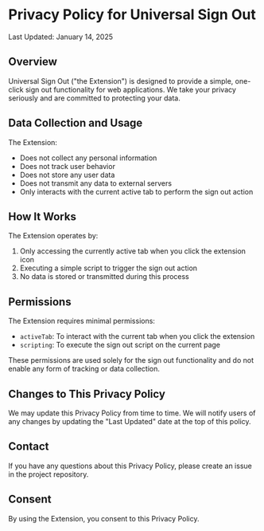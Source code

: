 # Privacy Policy for Universal Sign Out

Last Updated: January 14, 2025

## Overview

Universal Sign Out ("the Extension") is designed to provide a simple, one-click sign out functionality for web applications. We take your privacy seriously and are committed to protecting your data.

## Data Collection and Usage

The Extension:
- Does not collect any personal information
- Does not track user behavior
- Does not store any user data
- Does not transmit any data to external servers
- Only interacts with the current active tab to perform the sign out action

## How It Works

The Extension operates by:
1. Only accessing the currently active tab when you click the extension icon
2. Executing a simple script to trigger the sign out action
3. No data is stored or transmitted during this process

## Permissions

The Extension requires minimal permissions:
- `activeTab`: To interact with the current tab when you click the extension
- `scripting`: To execute the sign out script on the current page

These permissions are used solely for the sign out functionality and do not enable any form of tracking or data collection.

## Changes to This Privacy Policy

We may update this Privacy Policy from time to time. We will notify users of any changes by updating the "Last Updated" date at the top of this policy.

## Contact

If you have any questions about this Privacy Policy, please create an issue in the project repository.

## Consent

By using the Extension, you consent to this Privacy Policy.
